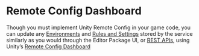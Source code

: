 # Remote Config Dashboard
Though you must implement Unity Remote Config in your game code, you can update any [Environments](Environments.md) and [Rules and Settings](RulesAndSettings.md) stored by the service similarly as you would through the Editor Package UI, or [REST APIs](RESTAPI.md), using Unity’s [Remote Config Dashboard](https://app.remote-config.unity3d.com/)
